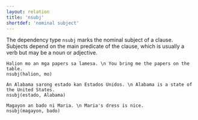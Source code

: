 ```yaml
---
layout: relation
title: 'nsubj'
shortdef: 'nominal subject'
---
```


The dependency type `nsubj` marks the nominal subject of a clause. 
Subjects depend on the main predicate of the clause, which is usually a verb but may be a noun or adjective.

~~~ sdparse
Halion mo an mga papers sa lamesa. \n You bring me the papers on the table.
nsubj(halion, mo)
~~~

~~~ sdparse
An Alabama sarong estado kan Estados Unidos. \n Alabama is a state of the United States.
nsubj(estado, Alabama)
~~~

~~~ sdparse
Magayon an bado ni Maria. \n Maria's dress is nice.
nsubj(magayon, bado)
~~~
